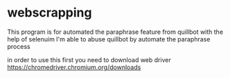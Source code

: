 # webscrapping

This program is for automated the paraphrase feature from quillbot 
with the help of selenuim I'm able to abuse quillbot by automate the paraphrase process

in order to use this first you need to download web driver
https://chromedriver.chromium.org/downloads
